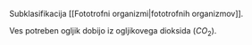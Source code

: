 Subklasifikacija [[Fototrofni organizmi|fototrofnih organizmov]]. 

Ves potreben ogljik dobijo iz ogljikovega dioksida ($CO_2$).